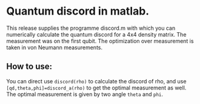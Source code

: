 Quantum discord in matlab. 
=======

This release supplies the programme discord.m with which you can numerically calculate the quantum discord for a 4x4 density matrix. The measurement was on the first qubit. The optimization over measurement is taken in von Neumann measurements.

How to use:
----------- 
You can direct use `discord(rho)` to calculate the discord of rho, and use `[qd,theta,phi]=discord_a(rho)` to get the optimal measurement as well. The optimal measurement is given by two angle `theta` and `phi`.
